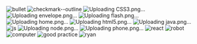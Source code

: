 ![bullet](https://github.com/Rmcarlin/My-portfolio/assets/63985672/ec5bffdd-4aaa-4625-8bcd-a2172fd30c11)
![checkmark--outline](https://github.com/Rmcarlin/My-portfolio/assets/63985672/320ed048-fab3-4b96-9db6-3e0fa8285f88)
![Uploading CSS3.png…]()
![Uploading envelope.png…]()
![Uploading flash.png…]()
![Uploading home.png…]()
![Uploading html5.png…]()
![Uploading java.png…]()
![js](https://github.com/Rmcarlin/My-portfolio/assets/63985672/50d48681-ae04-45ea-83d9-4cf918eabb4f)
![Uploading node.png…]()
![Uploading phone.png…]()
![react](https://github.com/Rmcarlin/My-portfolio/assets/63985672/df676070-7b29-4c38-b4ab-935e419340e3)
![robot](https://github.com/Rmcarlin/My-portfolio/assets/63985672/6ef06ed5-5e68-4441-b9b8-1f4edbb0f1d1)
![computer](https://github.com/Rmcarlin/My-portfolio/assets/63985672/46a965be-d1bd-4a78-9905-9941b28e6e9e)
![good practice](https://github.com/Rmcarlin/My-portfolio/assets/63985672/16d58d65-c8ec-42fd-a361-b222ccaf5955)
![ryan](https://github.com/Rmcarlin/My-portfolio/assets/63985672/cdca278f-f928-4f21-bf1c-0cd926612eaa)

